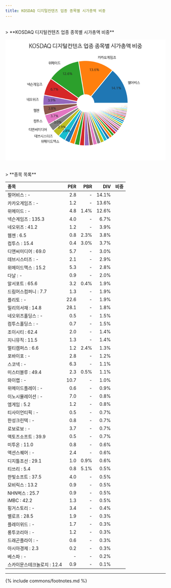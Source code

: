 ```yaml
---
title: KOSDAQ 디지털컨텐츠 업종 종목별 시가총액 비중
---
```

<br>
> **KOSDAQ 디지털컨텐츠 업종 종목별 시가총액 비중<a id="pie"></a>**

![KOSDAQ 디지털컨텐츠 업종 종목별 시가총액 비중](images/kosdaq_업종_디지털컨텐츠_종목.png)

<br>
> **종목 목록<a id="list"></a>**

| **종목** | **PER** | **PBR** | **DIV** | **비중** |
| :------- | ------: | ------: | ------: | -------: |
| 펄어비스 : - | 2.8 | - | 14.1% |
| 카카오게임즈 : - | 1.2 | - | 13.6% |
| 위메이드 : - | 4.8 | 1.4% | 12.6% |
| 넥슨게임즈 : 135.3 | 4.0 | - | 6.7% |
| 네오위즈 : 41.2 | 1.2 | - | 3.9% |
| 웹젠 : 6.5 | 0.8 | 2.3% | 3.8% |
| 컴투스 : 15.4 | 0.4 | 3.0% | 3.7% |
| 디앤씨미디어 : 69.0 | 5.7 | - | 3.0% |
| 데브시스터즈 : - | 2.1 | - | 2.9% |
| 위메이드맥스 : 15.2 | 5.3 | - | 2.8% |
| 다날 : - | 0.9 | - | 2.0% |
| 알서포트 : 65.6 | 3.2 | 0.4% | 1.9% |
| 드림어스컴퍼니 : 7.7 | 1.3 | - | 1.9% |
| 플리토 : - | 22.6 | - | 1.9% |
| 밀리의서재 : 14.8 | 28.1 | - | 1.8% |
| 네오위즈홀딩스 : - | 0.5 | - | 1.5% |
| 컴투스홀딩스 : - | 0.7 | - | 1.5% |
| 조이시티 : 62.4 | 2.0 | - | 1.4% |
| 지니뮤직 : 11.5 | 1.3 | - | 1.4% |
| 멀티캠퍼스 : 6.6 | 1.2 | 2.4% | 1.3% |
| 포바이포 : - | 2.8 | - | 1.2% |
| 스코넥 : - | 6.3 | - | 1.1% |
| 미스터블루 : 49.4 | 2.3 | 0.5% | 1.1% |
| 와이랩 : - | 10.7 | - | 1.0% |
| 위메이드플레이 : - | 0.6 | - | 0.9% |
| 이노시뮬레이션 : - | 7.0 | - | 0.8% |
| 엠게임 : 5.2 | 1.2 | - | 0.8% |
| 티사이언티픽 : - | 0.5 | - | 0.7% |
| 한성크린텍 : - | 0.8 | - | 0.7% |
| 로보로보 : - | 3.7 | - | 0.7% |
| 액토즈소프트 : 39.9 | 0.5 | - | 0.7% |
| 미투온 : 11.0 | 0.8 | - | 0.6% |
| 액션스퀘어 : - | 2.4 | - | 0.6% |
| 디지틀조선 : 29.1 | 1.0 | 0.9% | 0.6% |
| 티쓰리 : 5.4 | 0.8 | 5.1% | 0.5% |
| 한빛소프트 : 37.5 | 4.0 | - | 0.5% |
| 모비릭스 : 13.2 | 0.9 | - | 0.5% |
| NHN벅스 : 25.7 | 0.9 | - | 0.5% |
| iMBC : 42.2 | 1.3 | - | 0.5% |
| 핑거스토리 : - | 3.4 | - | 0.4% |
| 밸로프 : 28.5 | 1.9 | - | 0.3% |
| 플레이위드 : - | 1.7 | - | 0.3% |
| 룽투코리아 : - | 1.2 | - | 0.3% |
| 드래곤플라이 : - | 0.6 | - | 0.3% |
| 아시아경제 : 2.3 | 0.2 | - | 0.3% |
| 베스파 : - | - | - | 0.2% |
| 스카이문스테크놀로지 : 12.4 | 0.9 | - | 0.1% |

---
{% include commons/footnotes.md %}